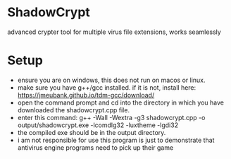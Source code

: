 # ShadowCrypt
advanced crypter tool for multiple virus file extensions, works seamlessly

# Setup
* ensure you are on windows, this does not run on macos or linux.
* make sure you have g++/gcc installed. if it is not, install here: https://jmeubank.github.io/tdm-gcc/download/
* open the command prompt and cd into the directory in which you have downloaded the shadowcrypt.cpp file.
* enter this command: g++ -Wall -Wextra -g3 shadowcrypt.cpp -o output/shadowcrypt.exe -lcomdlg32 -luxtheme -lgdi32
* the compiled exe should be in the output directory.
* i am not responsible for use this program is just to demonstrate that antivirus engine programs need to pick up their game
